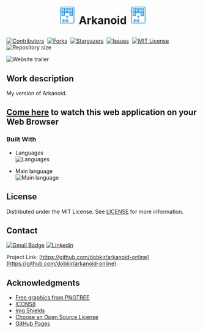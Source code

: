 # <p align="center"> ![Arkanoid icon](/img/icons8-arkanoid-48.png) Arkanoid ![Arkanoid icon](/img/icons8-arkanoid-48.png) </p>

[![Contributors][contributors-shield]][contributors-url]&nbsp;
[![Forks][forks-shield]][forks-url]&nbsp;
[![Stargazers][stars-shield]][stars-url]&nbsp;
[![Issues][issues-shield]][issues-url]&nbsp;
[![MIT License][license-shield]][license-url]&nbsp;
![Repository size][repo-size-shield]&nbsp;

![Website trailer][product-screenshot]

<!-- WORK DESCRIPTION -->
## Work description

My version of Arkanoid. 

<!-- LINK TO WEBSITE -->
## [Come here](https://dobkir.github.io/arkanoid-online/) to watch this web application on your Web Browser

<!-- TOOLS -->
### Built With

- Languages<br>
![Languages][languages-shield]

- Main language<br>
![Main language][main-language-shield]

<!-- LICENSE -->
## License

Distributed under the MIT License. See [LICENSE](LICENSE.txt) for more information.

<!-- CONTACT -->
## Contact

[![Gmail Badge](https://img.shields.io/badge/Gmail-d14836?style=for-the-badge&logo=Gmail&logoColor=white&link=mailto:p.kirillov2020@gmail.com)](mailto:p.kirillov2020@gmail.com)
[![Linkedin](https://img.shields.io/badge/-LinkedIn-black.svg?style=for-the-badge&logo=linkedin&colorB=555)](https://www.linkedin.com/in/pavel-kirillov-dobkir)


Project Link: [https://github.com/dobkir/arkanoid-online](https://github.com/dobkir/arkanoid-online)

<!-- ACKNOWLEDGMENTS -->
## Acknowledgments
- [Free graphics from PNGTREE](https://pngtree.com/)
- [ICONS8](https://icons8.com/)
- [Img Shields](https://shields.io)
- [Choose an Open Source License](https://choosealicense.com)
- [GitHub Pages](https://pages.github.com)

<!-- MARKDOWN LINKS & IMAGES -->
<!-- https://www.markdownguide.org/basic-syntax/#reference-style-links -->
[contributors-shield]: https://img.shields.io/github/contributors/dobkir/arkanoid-online.svg?style=for-the-badge
[contributors-url]: https://github.com/dobkir/arkanoid-online/graphs/contributors
[forks-shield]: https://img.shields.io/github/forks/dobkir/arkanoid-online.svg?style=for-the-badge
[forks-url]: https://github.com/dobkir/arkanoid-online/network/members
[stars-shield]: https://img.shields.io/github/stars/dobkir/arkanoid-online.svg?style=for-the-badge
[stars-url]: https://github.com/dobkir/arkanoid-online/stargazers
[issues-shield]: https://img.shields.io/github/issues/dobkir/arkanoid-online.svg?style=for-the-badge
[issues-url]: https://github.com/dobkir/arkanoid-online/issues
[license-shield]: https://img.shields.io/github/license/dobkir/arkanoid-online.svg?style=for-the-badge
[license-url]: https://github.com/dobkir/arkanoid-online/blob/master/LICENSE.txt
[linkedin-shield]: https://img.shields.io/badge/-LinkedIn-black.svg?style=for-the-badge&logo=linkedin&colorB=555
[linkedin-url]: https://www.linkedin.com/in/pavel-kirillov-dobkir
[repo-size-shield]: https://img.shields.io/github/repo-size/dobkir/arkanoid-online.svg?style=for-the-badge
[languages-shield]: https://img.shields.io/github/languages/count/dobkir/arkanoid-online.svg?style=for-the-badge
[main-language-shield]: https://img.shields.io/github/languages/top/dobkir/arkanoid-online.svg?style=for-the-badge&color=f1e05a
[product-screenshot]: https://github.com/dobkir/trailers/blob/master/arkanoid_trailer/arkanoid_trailer.gif